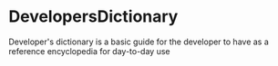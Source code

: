 # DevelopersDictionary
Developer's dictionary is a basic guide for the developer to have as a reference encyclopedia for day-to-day use
